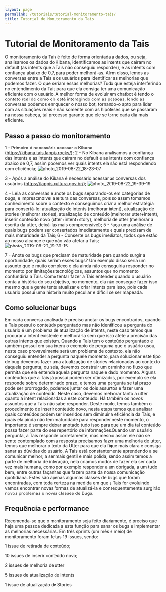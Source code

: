 ```yaml
---
layout: page
permalink: /tutoriais/tutorial-monitoramento-tais/
title: Tutorial de Monitoramento da Tais
---
```


# Tutorial de Monitoramento da Tais

O monitoramento da Tais é feito de forma orientada a dados, ou seja, analisamos os dados do Kibana, identificamos as intents que caíram no default (as intents que a Tais não conseguiu responder), e as intents com confiança abaixo de 0,7, para poder melhorá-as. Além disso, lemos as conversas entre a Tais e os usuários para identificar as melhorias que podemos fazer. O que seriam essas melhorias? Tudo que esteja interferindo no entendimento da Tais para que ela consiga ter uma comunicação eficiente com o usuário. A melhor forma de evoluir um chatbot é tendo o contato real de como ele está interagindo com as pessoas, lendo as conversas podemos enriquecer o nosso bot, tornando-o apto para lidar com as situações reais e não somente com as hipóteses que se passaram na nossa cabeça, tal processo garante que ele se torne cada dia mais eficiente. 

## Passo a passo do monitoramento

1 - Primeiro é necessário acessar o Kibana (https://kibana.tais.lappis.rocks/);
2 - No Kibana analisamos a confiança das intents e as intents que caíram no default e as intents com confiança abaixo de 0,7, assim podemos ver quais intents ela não está respondendo com eficiência;
![photo_2019-08-22_18-23-07](https://user-images.githubusercontent.com/42178586/63554020-9e740e80-c512-11e9-9a63-78a6c5f5fc39.jpg)

3 - Após a análise do Kibana é necessário acessar as conversas dos usuários (https://lappis.cultura.gov.br/);
![photo_2019-08-22_19-39-19](https://user-images.githubusercontent.com/42178586/63554783-062b5900-c515-11e9-9731-29cef85d6b00.jpg)

4 - Leia as conversas e anote os bugs separando-os em categorias de bugs, é imprescindível a leitura das conversas, pois só assim tomamos conhecimento sobre o contexto e conseguimos criar a melhor estratégia para consertá-lo: 
atualização de intents (melhorar intent),
atualização de stories (melhorar stories),
atualização de conteúdo (melhorar utter+intent),
inserir conteúdo novo (utter+intent+story),
melhoria de utter (melhorar a escrita da utter, deixá-las mais compreensível);
5 - Faça uma análise de quais bugs podem ser consertados imediatamente e quais precisam de mais maturidade da Tais;
6 - Conserte os bugs imediatos, todos que estão ao nosso alcance e que não vão afetar a Tais;
![photo_2019-08-22_19-39-15](https://user-images.githubusercontent.com/42178586/63554768-f6137980-c514-11e9-91c3-d44fb092cd49.jpg)

7 - Anote os bugs que precisam de maturidade para quando surgir a oportunidade, quais seriam esses bugs? Um exemplo disso seria um assunto que é muito complexo e ela ainda não conseguiria responder no momento por limitações tecnológicas, assuntos que no momento confundiria a Tais. Como tentar fazer a Tais entender quando o usuário conta a história do seu objetivo, no momento, ela não consegue fazer isso mesmo que a gente tente atualizar e criar intents para isso, pois cada usuário possui uma história muito peculiar e difícil de ser mapeada.

## Como solucionar bugs

Em cada conversa analisada é preciso anotar os bugs encontrados, quando a Tais possui o conteúdo perguntado mas não identificou a pergunta do usuário é um problema de atualização de intents, neste caso temos que procurar a intent existente e melhorá-la sem que isso afete a precisão das outras intents que existem.
Quando a Tais tem o conteúdo perguntado e também possui em sua intent o exemplo de pergunta que o usuário usou, neste caso provavelmente será um problema de contexto, ela não conseguiu entender a pergunta naquele momento, para solucionar este tipo de bug devemos fazer uma atualização de stories relacionadas ao contexto daquela pergunta, ou seja, devemos construir um caminho no fluxo que permita que ela entenda aquela pergunta naquele dado momento.
Alguns conteúdos que a Tais já possui podem ser otimizados, por exemplo se ela responde sobre determinado prazo, e temos uma pergunta se tal prazo pode ser prorrogado, podemos juntar os dois assuntos e fazer uma atualização de conteúdo. Neste caso, devemos melhorar tanto a utter quanto a intent relacionadas a este conteúdo.
Há também os novos assuntos que a Tais não sabe responder. Deste modo, temos também o procedimento de inserir conteúdo novo, nesta etapa temos que analisar quais conteúdos podem ser inseridos sem diminuir a eficiência da Tais, e quais ela ainda não tem maturidade para responder neste momento, o importante é sempre deixar anotado tudo isso para que um dia tal conteúdo possa fazer parte do seu repertório de informações.Quando um usuário pergunta, a Tais responde corretamente, mas mesmo assim ele não se sente contemplado com a resposta precisamos fazer uma melhoria de utter, temos que melhorar o texto da Utter para que ela fique mais clara e consiga sanar as dúvidas do usuário.
A Tais está constantemente aprendendo a se comunicar melhor, a ser mais gentil e mais polida, sendo assim temos a parte de melhoria de interação, nela criamos modos de fazer ela ser cada vez mais humana, como por exemplo responder a um obrigada, a um tudo bem, entre outras façanhas que fazem parte da nossa comunicação quotidiana. Estes são apenas algumas classes de bugs que foram encontradas, com toda certeza na medida em que a Tais for evoluindo vamos encontrar novas formas de atualizá-la e consequentemente surgirão novos problemas e novas classes de Bugs.

## Frequência e performance

Recomenda-se que o monitoramento seja feito diariamente, é preciso que haja uma pessoa dedicada a esta função para sanar os bugs e implementar as melhorias necessárias.  Em três sprints (um mês e meio) de monitoramento foram feitas 19 issues, sendo:

1 issue de retirada de conteúdo;

10 issues de inserir conteúdo novo;

2 issues de melhoria de utter

5 issues de atualização de Intents

1 issue de atualização de Stories
